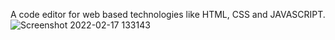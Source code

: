 A code editor for web based technologies like HTML, CSS and JAVASCRIPT.
![Screenshot 2022-02-17 133143](https://user-images.githubusercontent.com/87513080/154437711-731bff19-9c2b-4949-8e28-c8025e3a1439.jpg)
